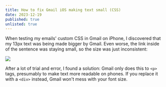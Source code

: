 ```yaml
---
title: How to fix Gmail iOS making text small (CSS)
date: 2023-12-19
published: true
unlisted: true
---
```


When testing my emails' custom CSS in Gmail on iPhone, I discovered that my 13px text was being made bigger by Gmail. Even worse, the link inside of the sentence was staying small, so the size was just inconsistent:

![](/posts/gmail-small/IMG_4351.PNG)

After a lot of trial and error, I found a solution: Gmail only does this to `<p>` tags, presumably to make text more readable on phones. If you replace it with a `<div>` instead, Gmail won't mess with your font size.
